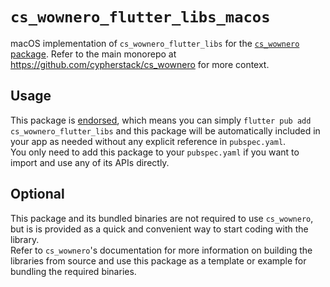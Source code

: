 # `cs_wownero_flutter_libs_macos`
macOS implementation of `cs_wownero_flutter_libs` for the
[`cs_wownero` package](https://pub.dev/packages/cs_wownero).  Refer to the main
monorepo at https://github.com/cypherstack/cs_wownero for more context.

## Usage
This package is [endorsed](https://flutter.dev/to/endorsed-federated-plugin), which means you can simply
`flutter pub add cs_wownero_flutter_libs` and this package will be automatically
included in your app as needed without any explicit reference in `pubspec.yaml`.  
You only need to add this package to your `pubspec.yaml` if you want to import
and use any of its APIs directly.

## Optional
This package and its bundled binaries are not required to use `cs_wownero`, but
is is provided as a quick and convenient way to start coding with the library.  
Refer to `cs_wownero`'s documentation for more information on building the
libraries from source and use this package as a template or example for bundling
the required binaries.
